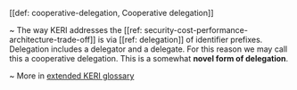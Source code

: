 [[def: cooperative-delegation, Cooperative delegation]]

~ The way KERI addresses the [[ref: security-cost-performance-architecture-trade-off]] is via [[ref: delegation]] of identifier prefixes. Delegation includes a delegator and a delegate. For this reason we may call this a cooperative delegation. This is a somewhat **novel form of delegation**. 

~ More in <a href="https://weboftrust.github.io/WOT-terms/docs/glossary/cooperative-delegation">extended KERI glossary</a>
